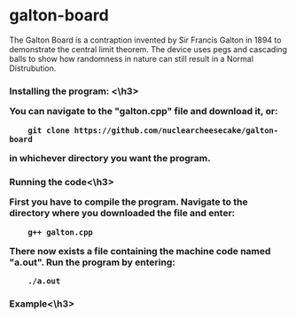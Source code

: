 # galton-board

The Galton Board is a contraption invented by Sir Francis Galton in 1894 to demonstrate the central limit theorem. The device uses pegs and cascading balls to show how randomness in nature can still result in a Normal Distrubution.

<h3>Installing the program: <\h3>

You can navigate to the "galton.cpp" file and download it, or:

```shell
    git clone https://github.com/nuclearcheesecake/galton-board
```

in whichever directory you want the program.

<h3>Running the code<\h3>
  
First you have to compile the program. Navigate to the directory where you downloaded the file and enter:

```shell
    g++ galton.cpp
```

There now exists a file containing the machine code named "a.out". Run the program by entering:

```shell
    ./a.out
```

<h3>Example<\h3>
  
  
